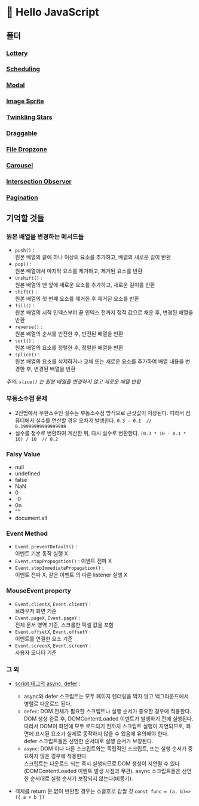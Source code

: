 # :spaghetti: Hello JavaScript

## 폴더

### [Lottery](https://github.com/PollyGotACracker/Hello_JavaScript/tree/master/000.lottery)

### [Scheduling](https://github.com/PollyGotACracker/Hello_JavaScript/tree/master/001.scheduling)

### [Modal](https://github.com/PollyGotACracker/Hello_JavaScript/tree/master/002.modal)

### [Image Sprite](https://github.com/PollyGotACracker/Hello_JavaScript/tree/master/003.image_sprite)

### [Twinkling Stars](https://github.com/PollyGotACracker/Hello_JavaScript/tree/master/004.twinkling_stars)

### [Draggable](https://github.com/PollyGotACracker/Hello_JavaScript/tree/master/005.draggable)

### [File Dropzone](https://github.com/PollyGotACracker/Hello_JavaScript/tree/master/006.file_dropzone)

### [Carousel](https://github.com/PollyGotACracker/Hello_JavaScript/tree/master/007.carousel)

### [Intersection Observer](https://github.com/PollyGotACracker/Hello_JavaScript/tree/master/008.intersection_observer)

### [Pagination](https://github.com/PollyGotACracker/Hello_JavaScript/tree/master/009.pagination)

## 기억할 것들

### 원본 배열을 변경하는 메서드들

- `push()` :  
  원본 배열의 끝에 하나 이상의 요소를 추가하고, 배열의 새로운 길이 반환
- `pop()` :  
  원본 배열에서 마지막 요소를 제거하고, 제거된 요소를 반환
- `unshift()` :  
  원본 배열의 맨 앞에 새로운 요소를 추가하고, 새로운 길이를 반환
- `shift()` :  
  원본 배열의 첫 번째 요소를 제거한 후 제거된 요소를 반환
- `fill()` :  
  원본 배열의 시작 인덱스부터 끝 인덱스 전까지 정적 값으로 채운 후, 변경된 배열을 반환
- `reverse()` :  
  원본 배열의 순서를 반전한 후, 반전된 배열을 반환
- `sort()` :  
  원본 배열의 요소를 정렬한 후, 정렬한 배열을 반환
- `splice()` :  
   원본 배열의 요소를 삭제하거나 교체 또는 새로운 요소를 추가하여 배열 내용을 변경한 후, 변경된 배열을 반환

_주의: `slice()` 는 원본 배열을 변경하지 않고 새로운 배열 반환_

### 부동소수점 문제

- 2진법에서 무한소수인 실수는 부동소수점 방식으로 근삿값이 저장된다. 따라서 컴퓨터에서 실수를 연산할 경우 오차가 발생한다.
  `0.3 - 0.1  // 0.19999999999999998`
- 실수를 정수로 변환하여 계산한 뒤, 다시 실수로 변환한다.
  `(0.3 * 10 - 0.1 * 10) / 10  // 0.2`

### Falsy Value

- null
- undefined
- false
- NaN
- 0
- -0
- 0n
- ""
- document.all

### Event Method

- `Event.preventDefault()` :  
  이벤트 기본 동작 실행 X
- `Event.stopPropagation()` :
  이벤트 전파 X
- `Event.stopImmediatePropagation()` :  
  이벤트 전파 X, 같은 이벤트 의 다른 listener 실행 X

### MouseEvent property

- `Event.clientX`, `Event.clientY` :  
  브라우저 화면 기준
- `Event.pageX`, `Event.pageY` :  
  전체 문서 영역 기준, 스크롤한 픽셀 값을 포함
- `Event.offsetX`, `Event.offsetY` :  
  이벤트를 연결한 요소 기준
- `Event.screenX`, `Event.screenY` :  
  사용자 모니터 기준

### 그 외

- [script 태그의 async, defer](https://ko.javascript.info/script-async-defer) :

  - async와 defer 스크립트는 모두 페이지 렌더링을 막지 않고 백그라운드에서 병렬로 다운로드 된다.
  - `defer`: DOM 전체가 필요한 스크립트나 실행 순서가 중요한 경우에 적용한다.  
    DOM 생성 완료 후, DOMContentLoaded 이벤트가 발생하기 전에 실행된다.
    따라서 DOM이 화면에 모두 로드되기 전까지 스크립트 실행이 지연되므로, 화면에 표시된 요소가 실제로 동작하지 않을 수 있음에 유의해야 한다.  
     defer 스크립트들은 선언한 순서대로 실행 순서가 보장된다.
  - `async`: DOM 이나 다른 스크립트와는 독립적인 스크립트, 또는 실행 순서가 중요하지 않은 경우에 적용한다.  
    스크립트는 다운로드 되는 즉시 실행되므로 DOM 생성이 지연될 수 있다(DOMContentLoaded 이벤트 발생 시점과 무관).
    async 스크립트들은 선언한 순서대로 실행 순서가 보장되지 않는다(비동기).

- 객체를 return 문 없이 반환할 경우는 소괄호로 감쌀 것
  `const func = (a, b)=>({ a + b })`
